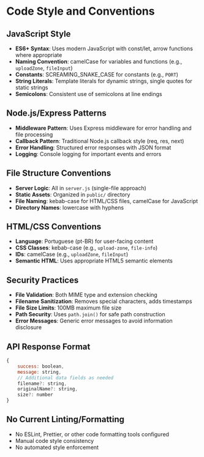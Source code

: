 # Code Style and Conventions

## JavaScript Style
- **ES6+ Syntax**: Uses modern JavaScript with const/let, arrow functions where appropriate
- **Naming Convention**: camelCase for variables and functions (e.g., `uploadZone`, `fileInput`)
- **Constants**: SCREAMING_SNAKE_CASE for constants (e.g., `PORT`)
- **String Literals**: Template literals for dynamic strings, single quotes for static strings
- **Semicolons**: Consistent use of semicolons at line endings

## Node.js/Express Patterns
- **Middleware Pattern**: Uses Express middleware for error handling and file processing
- **Callback Pattern**: Traditional Node.js callback style (req, res, next)
- **Error Handling**: Structured error responses with JSON format
- **Logging**: Console logging for important events and errors

## File Structure Conventions
- **Server Logic**: All in `server.js` (single-file approach)
- **Static Assets**: Organized in `public/` directory
- **File Naming**: kebab-case for HTML/CSS files, camelCase for JavaScript
- **Directory Names**: lowercase with hyphens

## HTML/CSS Conventions
- **Language**: Portuguese (pt-BR) for user-facing content
- **CSS Classes**: kebab-case (e.g., `upload-zone`, `file-info`)
- **IDs**: camelCase (e.g., `uploadZone`, `fileInput`)
- **Semantic HTML**: Uses appropriate HTML5 semantic elements

## Security Practices
- **File Validation**: Both MIME type and extension checking
- **Filename Sanitization**: Removes special characters, adds timestamps
- **File Size Limits**: 100MB maximum file size
- **Path Security**: Uses `path.join()` for safe path construction
- **Error Messages**: Generic error messages to avoid information disclosure

## API Response Format
```javascript
{
    success: boolean,
    message: string,
    // Additional data fields as needed
    filename?: string,
    originalName?: string,
    size?: number
}
```

## No Current Linting/Formatting
- No ESLint, Prettier, or other code formatting tools configured
- Manual code style consistency
- No automated style enforcement